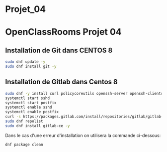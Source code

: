 # Projet_04
# OpenClassRooms Projet 04

## Installation de Git dans CENTOS 8
```bash
sudo dnf update -y
sudo dnf install git -y
```

## Installation de Gitlab dans Centos 8

```bash
sudo dnf -y install curl policycoreutils openssh-server openssh-clients postfix
systemctl start sshd 
systemctl start postfix
systemctl enable sshd
systemctl enable postfix
curl -s https://packages.gitlab.com/install/repositories/gitlab/gitlab-ce/script.rpm.sh | sudo bash
sudo dnf repolist
sudo dnf install gitlab-ce -y


```

Dans le cas d'une erreur d'installation on utilisera la commande ci-dessous:

```bash
dnf package clean

```
